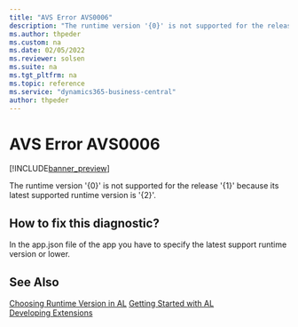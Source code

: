 ```yaml
---
title: "AVS Error AVS0006"
description: "The runtime version '{0}' is not supported for the release '{1}' because its latest supported runtime version is '{2}'."
ms.author: thpeder
ms.custom: na
ms.date: 02/05/2022
ms.reviewer: solsen
ms.suite: na
ms.tgt_pltfrm: na
ms.topic: reference
ms.service: "dynamics365-business-central"
author: thpeder
---
```


# AVS Error AVS0006

[!INCLUDE[banner_preview](../includes/banner_preview.md)]

The runtime version '{0}' is not supported for the release '{1}' because its latest supported runtime version is '{2}'.

## How to fix this diagnostic?

In the app.json file of the app you have to specify the latest support runtime version or lower.

## See Also

[Choosing Runtime Version in AL](../devenv-choosing-runtime.md)
[Getting Started with AL](../devenv-get-started.md)  
[Developing Extensions](../devenv-dev-overview.md)  
